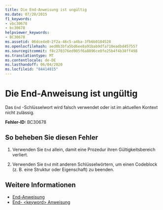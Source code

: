 ```yaml
---
title: Die End-Anweisung ist ungültig
ms.date: 07/20/2015
f1_keywords:
- vbc30678
- bc30678
helpviewer_keywords:
- BC30678
ms.assetid: 06dce4e0-2f2a-46c5-a4ba-3fb6b0184528
ms.openlocfilehash: aed8b3bfa5bd6ee8a91bab9dfa710eadbd457557
ms.sourcegitcommit: f8c270376ed905f6a8896ce0fe25b4f4b38ff498
ms.translationtype: MT
ms.contentlocale: de-DE
ms.lasthandoff: 06/04/2020
ms.locfileid: "84414815"
---
```

# <a name="end-statement-not-valid"></a>Die End-Anweisung ist ungültig
Das `End` -Schlüsselwort wird falsch verwendet oder ist im aktuellen Kontext nicht zulässig.  
  
 **Fehler-ID:** BC30678  
  
## <a name="to-correct-this-error"></a>So beheben Sie diesen Fehler  
  
1. Verwenden Sie `End` allein, damit eine Prozedur ihren Gültigkeitsbereich verliert.  
  
2. Verwenden Sie `End` mit anderen Schlüsselwörtern, um einen Codeblock (z. B. eine Struktur oder Eigenschaft) zu beenden.  
  
## <a name="see-also"></a>Weitere Informationen

- [End-Anweisung](../language-reference/statements/end-statement.md)
- [End- \<keyword> Anweisung](../language-reference/statements/end-keyword-statement.md)
